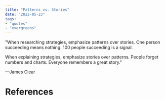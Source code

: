 ```yaml
---
title: "Patterns vs. Stories"
date: "2022-05-23"
tags:
- "quotes"
- "evergreens"
---
```


"When researching strategies, emphasize patterns over stories. One person succeeding means nothing. 100 people succeeding is a signal.

When explaining strategies, emphasize stories over patterns. People forget numbers and charts. Everyone remembers a great story."

—James Clear

# References
